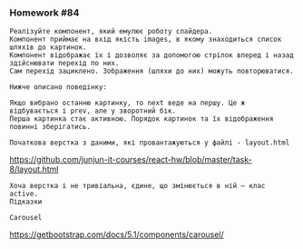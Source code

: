 ### Homework #84 
    Реалізуйте компонент, який емулює роботу слайдера. 
    Компонент приймає на вхід якість images, в якому знаходиться список шляхів до картинок.
    Компонент відображає їх і дозволяє за допомогою стрілок вперед і назад здійснювати перехід по них. 
    Сам перехід зациклено. Зображення (шляхи до них) можуть повторюватися.

    Нижче описано поведінку:

    Якщо вибрано останню картинку, то next веде на першу. Це ж відбувається і prev, але у зворотний бік.
    Перша картинка стає активною. Порядок картинок та їх відображення повинні зберігатись.

    Початкова верстка з даними, які провантажуються у файлі - layout.html

https://github.com/junjun-it-courses/react-hw/blob/master/task-8/layout.html

    Хоча верстка і не тривіальна, єдине, що змінюється в ній – клас active.
    Підказки

    Carousel
https://getbootstrap.com/docs/5.1/components/carousel/